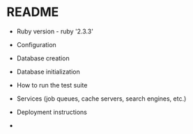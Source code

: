 # README

* Ruby version - ruby '2.3.3'

* Configuration

* Database creation

* Database initialization

* How to run the test suite

* Services (job queues, cache servers, search engines, etc.)

* Deployment instructions

* 
